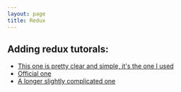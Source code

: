 ```yaml
---
layout: page
title: Redux
---
```


## Adding redux tutorals:
* [This one is pretty clear and simple, it's the one I used](https://daveceddia.com/redux-tutorial/)
* [Official one](https://react-redux.js.org/introduction/quick-start)
* [A longer slightly complicated one](https://www.valentinog.com/blog/redux/)


